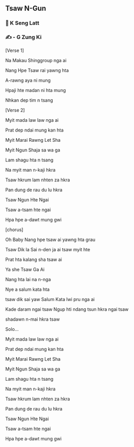 ## Tsaw N-Gun

### 🎤 K Seng Latt

### ✍️ - G Zung Ki

[Verse 1]

Na Makau Shinggroup nga ai

Nang Hpe Tsaw rai yawng hta

A-rawng aya ni mung

Hpaji hte madan ni hta mung

Nhkan dep tim n tsang

[Verse 2]

Myit mada law law nga ai

Prat dep ndai mung kan hta

Myit Marai Rawng Let Sha

Myit Ngun Shaja sa wa ga

Lam shagu hta n tsang

Na myit man n-kaji hkra

Tsaw hkrum lam nhten za hkra

Pan dung de rau du lu hkra

Tsaw Ngun Hte Ngai

Tsaw a-tsam hte ngai

Hpa hpe a-dawt mung gwi

[chorus]

Oh Baby Nang hpe tsaw ai yawng hta grau

Tsaw Dik la Sai n-den ja ai tsaw myit hte

Prat hta kalang sha tsaw ai

Ya she Tsaw Ga Ai

Nang hta lai na n-nga

Nye a salum kata hta

tsaw dik sai yaw Salum Kata lwi pru nga ai

Kade daram ngai tsaw Ngup hti ndang tsun hkra ngai tsaw

shadawn n-mai hkra tsaw

Solo...

Myit mada law law nga ai

Prat dep ndai mung kan hta

Myit Marai Rawng Let Sha

Myit Ngun Shaja sa wa ga

Lam shagu hta n tsang

Na myit man n-kaji hkra

Tsaw hkrum lam nhten za hkra

Pan dung de rau du lu hkra

Tsaw Ngun Hte Ngai

Tsaw a-tsam hte ngai

Hpa hpe a-dawt mung gwi
